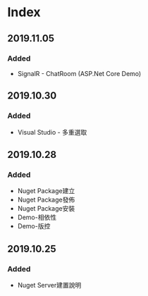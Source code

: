 # Index

## 2019.11.05

### Added

* SignalR - ChatRoom \(ASP.Net Core Demo\)

## 2019.10.30

### Added

* Visual Studio - 多重選取

## 2019.10.28

### Added

* Nuget Package建立
* Nuget Package發佈
* Nuget Package安裝
* Demo-相依性
* Demo-版控

## 2019.10.25

### Added

* Nuget Server建置說明



